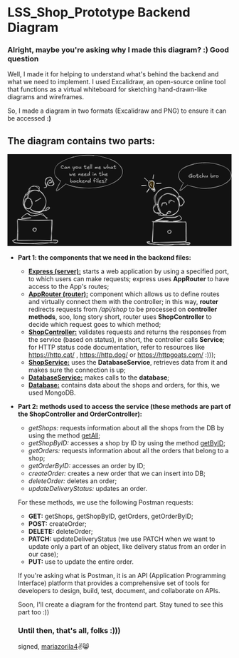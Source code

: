 # LSS_Shop_Prototype Backend Diagram

### Alright, maybe you're asking why I made this diagram? :) Good question

Well, I made it for helping to understand what's behind the backend and what we need to implement. I used Excalidraw, an open-source online tool that functions as a virtual whiteboard for sketching hand-drawn-like diagrams and wireframes.

So, I made a diagram in two formats (Excalidraw and PNG) to ensure it can be accessed **:)**

## The diagram contains two parts:
<p align="center">
  <img src="GotchuBro.png" alt="Logo" width="600">
</p>

- **Part 1: the components that we need in the backend files:**

    - <ins>**Express (server):**</ins> starts a web application by using a specified port, to which users can make requests; express uses **AppRouter** to have access to the App's routes;
    - <ins>**AppRouter (router):**</ins> component which allows us to define routes and virtually connect them with the controller; in this way, **router** redirects requests from */api/shop* to be processed on **controller methods**, soo, long story short, router uses **ShopController** to decide which request goes to which method;
    - <ins>**ShopController:**</ins> validates requests and returns the responses from the service (based on status), in short, the controller calls **Service**; for HTTP status code documentation, refer to resources like https://http.cat/ , https://http.dog/ or https://httpgoats.com/ :)));
    - <ins>**ShopService:**</ins> uses the **DatabaseService**, retrieves data from it and makes sure the connection is up;
    - <ins>**DatabaseService:**</ins> makes calls to the **database**;
    - <ins>**Database:**</ins> contains data about the shops and orders, for this, we used MongoDB.




- **Part 2: methods used to access the service (these methods are part of the ShopController and OrderController):**
   - *getShops:* requests information about all the shops from the DB by using the method <ins>getAll</ins>;
   - *getShopByID:* accesses a shop by ID by using the method <ins>getByID</ins>;
   - *getOrders:* requests information about all the orders that belong to a shop;
   - *getOrderByID:* accesses an order by ID;
   - *createOrder:* creates a new order that we can insert into DB;
   - *deleteOrder:* deletes an order;
   - *updateDeliveryStatus:* updates an order.

   For these methods, we use the following Postman requests:
   - **GET:** getShops, getShopByID, getOrders, getOrderByID;
   - **POST:** createOrder;
   - **DELETE:** deleteOrder;
   - **PATCH:** updateDeliveryStatus (we use PATCH when we want to update only a part of an object, like delivery status from an order in our case);
   - **PUT:** use to update the entire order.

   If you're asking what is Postman, it is an API (Application Programming Interface) platform that provides a comprehensive set of tools for developers to design, build, test, document, and collaborate on APIs.

   Soon, I'll create a diagram for the frontend part. Stay tuned to see this part too :)) 
   
   ### Until then, that's all, folks :)))
   signed, [mariazorila4](https://github.com/mariazorila4)✌️😸
